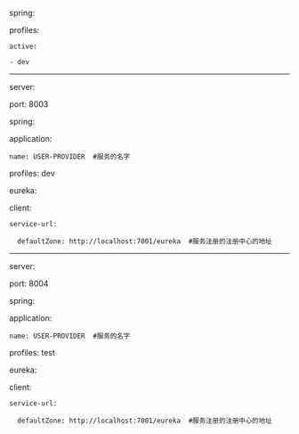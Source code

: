 spring:

  profiles:

    active:

    - dev

---

server:

  port: 8003

spring:

  application:

    name: USER-PROVIDER  #服务的名字

  profiles: dev

eureka:

  client:

    service-url:

      defaultZone: http://localhost:7001/eureka  #服务注册的注册中心的地址





---

server:

  port: 8004

spring:

  application:

    name: USER-PROVIDER  #服务的名字

  profiles: test

eureka:

  client:

    service-url:

      defaultZone: http://localhost:7001/eureka  #服务注册的注册中心的地址
